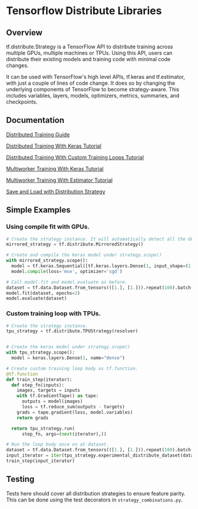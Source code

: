 # Tensorflow Distribute Libraries

## Overview

tf.distribute.Strategy is a TensorFlow API to distribute training across
multiple GPUs, multiple machines or TPUs. Using this API, users can distribute
their existing models and training code with minimal code changes.

It can be used with TensorFlow's high level APIs, tf.keras and tf.estimator,
with just a couple of lines of code change. It does so by changing the
underlying components of TensorFlow to become strategy-aware.
This includes variables, layers, models, optimizers, metrics, summaries,
and checkpoints.

## Documentation

[Distributed Training Guide](https://www.tensorflow.org/guide/distributed_training)

[Distributed Training With Keras Tutorial](https://www.tensorflow.org/tutorials/distribute/keras)

[Distributed Training With Custom Training Loops Tutorial](https://www.tensorflow.org/tutorials/distribute/custom_training)

[Multiworker Training With Keras Tutorial](https://www.tensorflow.org/tutorials/distribute/multi_worker_with_keras)

[Multiworker Training With Estimator Tutorial](https://www.tensorflow.org/tutorials/distribute/multi_worker_with_estimator)

[Save and Load with Distribution Strategy](https://www.tensorflow.org/tutorials/distribute/save_and_load)

## Simple Examples

### Using compile fit with GPUs.

```python
# Create the strategy instance. It will automatically detect all the GPUs.
mirrored_strategy = tf.distribute.MirroredStrategy()

# Create and compile the keras model under strategy.scope()
with mirrored_strategy.scope():
  model = tf.keras.Sequential([tf.keras.layers.Dense(1, input_shape=(1,))])
  model.compile(loss='mse', optimizer='sgd')

# Call model.fit and model.evaluate as before.
dataset = tf.data.Dataset.from_tensors(([1.], [1.])).repeat(100).batch(10)
model.fit(dataset, epochs=2)
model.evaluate(dataset)
```

### Custom training loop with TPUs.

```python
# Create the strategy instance.
tpu_strategy = tf.distribute.TPUStrategy(resolver)


# Create the keras model under strategy.scope()
with tpu_strategy.scope():
  model = keras.layers.Dense(1, name="dense")

# Create custom training loop body as tf.function.
@tf.function
def train_step(iterator):
  def step_fn(inputs):
    images, targets = inputs
    with tf.GradientTape() as tape:
      outputs = model(images)
      loss = tf.reduce_sum(outputs - targets)
    grads = tape.gradient(loss, model.variables)
    return grads

  return tpu_strategy.run(
      step_fn, args=(next(iterator),))

# Run the loop body once on at dataset.
dataset = tf.data.Dataset.from_tensors(([1.], [1.])).repeat(100).batch(10
input_iterator = iter(tpu_strategy.experimental_distribute_dataset(dataset))
train_step(input_iterator)
```

## Testing

Tests here should cover all distribution strategies to ensure feature parity.
This can be done using the test decorators in `strategy_combinations.py`.


